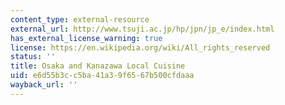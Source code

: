 ```yaml
---
content_type: external-resource
external_url: http://www.tsuji.ac.jp/hp/jpn/jp_e/index.html
has_external_license_warning: true
license: https://en.wikipedia.org/wiki/All_rights_reserved
status: ''
title: Osaka and Kanazawa Local Cuisine
uid: e6d55b3c-c5ba-41a3-9f65-67b500cfdaaa
wayback_url: ''
---
```

